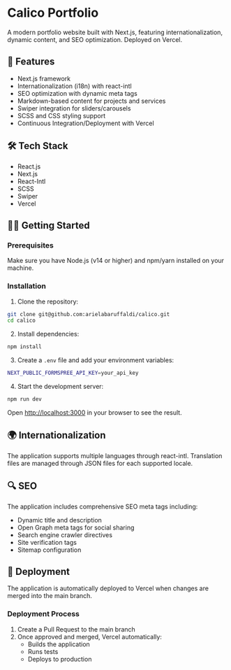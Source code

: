 # Calico Portfolio

A modern portfolio website built with Next.js, featuring internationalization, dynamic content, and SEO optimization. Deployed on Vercel.

## 🚀 Features

- Next.js framework
- Internationalization (i18n) with react-intl
- SEO optimization with dynamic meta tags
- Markdown-based content for projects and services
- Swiper integration for sliders/carousels
- SCSS and CSS styling support
- Continuous Integration/Deployment with Vercel

## 🛠️ Tech Stack

- React.js
- Next.js
- React-Intl
- SCSS
- Swiper
- Vercel

## 🏃‍♂️ Getting Started

### Prerequisites

Make sure you have Node.js (v14 or higher) and npm/yarn installed on your machine.

### Installation

1. Clone the repository:

```bash
git clone git@github.com:arielabaruffaldi/calico.git
cd calico
```

2. Install dependencies:

```bash
npm install
```

3. Create a `.env` file and add your environment variables:

```bash
NEXT_PUBLIC_FORMSPREE_API_KEY=your_api_key
```

4. Start the development server:

```bash
npm run dev
```

Open [http://localhost:3000](http://localhost:3000) in your browser to see the result.

## 🌍 Internationalization

The application supports multiple languages through react-intl. Translation files are managed through JSON files for each supported locale.

## 🔍 SEO

The application includes comprehensive SEO meta tags including:
- Dynamic title and description
- Open Graph meta tags for social sharing
- Search engine crawler directives
- Site verification tags
- Sitemap configuration

## 🚀 Deployment

The application is automatically deployed to Vercel when changes are merged into the main branch.

### Deployment Process
1. Create a Pull Request to the main branch
2. Once approved and merged, Vercel automatically:
   - Builds the application
   - Runs tests
   - Deploys to production

